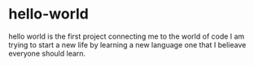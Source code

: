 # hello-world
hello world is the first project connecting me to the world of code
I am trying to start a new life by learning a new language one that I belieave everyone should learn.

